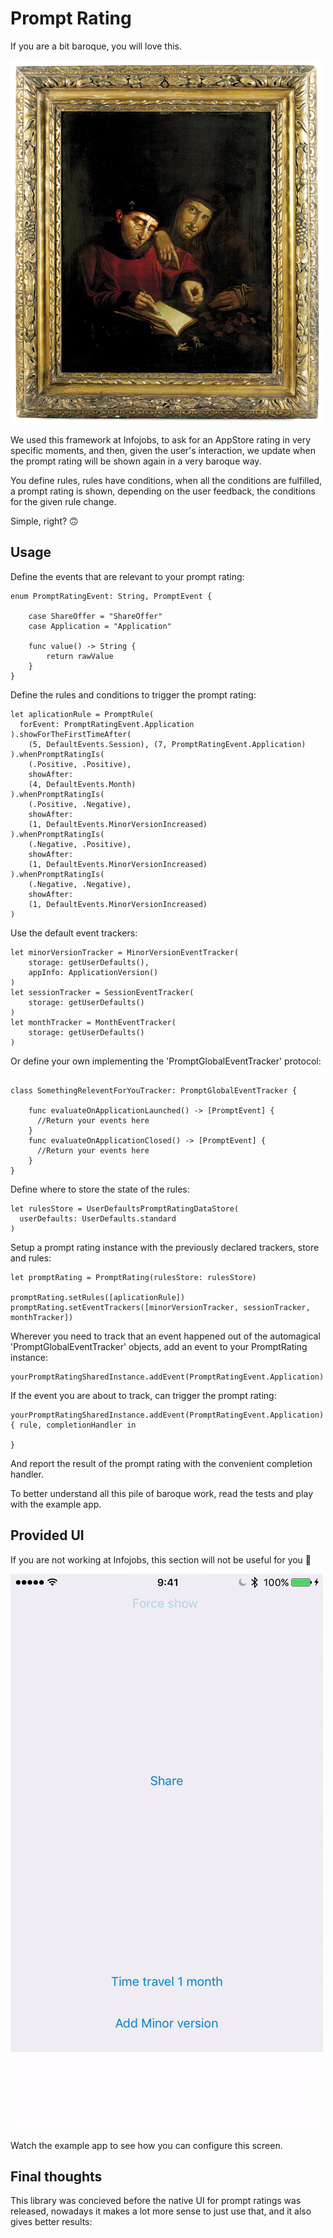 
# Prompt Rating

If you are a bit baroque, you will love this.

[![](Img/ElCuadroBarroco.jpg)](https://youtu.be/JBYg4fG7FQM)

We used this framework at Infojobs, to ask for an AppStore rating in very specific moments, and then, given the user's interaction, we update when the prompt rating will be shown again in a very baroque way.

You define rules, rules have conditions, when all the conditions are fulfilled, a prompt rating is shown, depending on the user feedback, the conditions for the given rule change.

Simple, right? 🙃

## Usage

Define the events that are relevant to your prompt rating:

```
enum PromptRatingEvent: String, PromptEvent {

    case ShareOffer = "ShareOffer"
    case Application = "Application"

    func value() -> String {
        return rawValue
    }
}
```

Define the rules and conditions to trigger the prompt rating:

```
let aplicationRule = PromptRule(
  forEvent: PromptRatingEvent.Application
).showForTheFirstTimeAfter(
    (5, DefaultEvents.Session), (7, PromptRatingEvent.Application)
).whenPromptRatingIs(
    (.Positive, .Positive),
    showAfter:
    (4, DefaultEvents.Month)
).whenPromptRatingIs(
    (.Positive, .Negative),
    showAfter:
    (1, DefaultEvents.MinorVersionIncreased)
).whenPromptRatingIs(
    (.Negative, .Positive),
    showAfter:
    (1, DefaultEvents.MinorVersionIncreased)
).whenPromptRatingIs(
    (.Negative, .Negative),
    showAfter:
    (1, DefaultEvents.MinorVersionIncreased)
)

```

Use the default event trackers:

```
let minorVersionTracker = MinorVersionEventTracker(
    storage: getUserDefaults(),
    appInfo: ApplicationVersion()
)
let sessionTracker = SessionEventTracker(
    storage: getUserDefaults()
)
let monthTracker = MonthEventTracker(
    storage: getUserDefaults()
)
```

Or define your own implementing the 'PromptGlobalEventTracker' protocol:

```

class SomethingReleventForYouTracker: PromptGlobalEventTracker {

    func evaluateOnApplicationLaunched() -> [PromptEvent] {
      //Return your events here
    }
    func evaluateOnApplicationClosed() -> [PromptEvent] {
      //Return your events here
    }
}

```

Define where to store the state of the rules:

```
let rulesStore = UserDefaultsPromptRatingDataStore(
  userDefaults: UserDefaults.standard
)
```

Setup a prompt rating instance with the previously declared trackers, store and rules:

```
let promptRating = PromptRating(rulesStore: rulesStore)

promptRating.setRules([aplicationRule])
promptRating.setEventTrackers([minorVersionTracker, sessionTracker, monthTracker])

```

Wherever you need to track that an event happened out of the automagical 'PromptGlobalEventTracker' objects, add an event to your PromptRating instance:

```
yourPromptRatingSharedInstance.addEvent(PromptRatingEvent.Application)
```
If the event you are about to track, can trigger the prompt rating:
```
yourPromptRatingSharedInstance.addEvent(PromptRatingEvent.Application) { rule, completionHandler in

}
```
And report the result of the prompt rating with the convenient completion handler.

To better understand all this pile of baroque work, read the tests and play with the example app.
## Provided UI

If you are not working at Infojobs, this section will not be useful for you 🙂

![](Img/PromptDemo.gif)

Watch the example app to see how you can configure this screen.

## Final thoughts

This library was concieved before the native UI for prompt ratings was released, nowadays it makes a lot more sense to just use that, and it also gives better results:
[](https://developer.apple.com/app-store/ratings-and-reviews/)